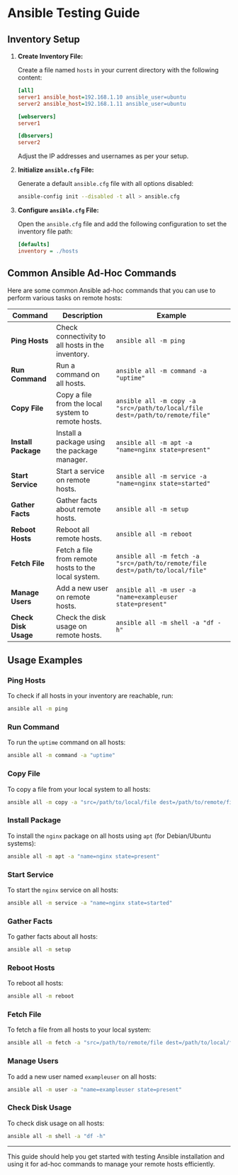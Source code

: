# Ansible Testing Guide

## Inventory Setup

1. **Create Inventory File:**

    Create a file named `hosts` in your current directory with the following content:

    ```ini
    [all]
    server1 ansible_host=192.168.1.10 ansible_user=ubuntu
    server2 ansible_host=192.168.1.11 ansible_user=ubuntu

    [webservers]
    server1

    [dbservers]
    server2
    ```

    Adjust the IP addresses and usernames as per your setup.

2. **Initialize `ansible.cfg` File:**

    Generate a default `ansible.cfg` file with all options disabled:
    
    ```bash
    ansible-config init --disabled -t all > ansible.cfg
    ```

3. **Configure `ansible.cfg` File:**

    Open the `ansible.cfg` file and add the following configuration to set the inventory file path:

    ```ini
    [defaults]
    inventory = ./hosts
    ```

## Common Ansible Ad-Hoc Commands

Here are some common Ansible ad-hoc commands that you can use to perform various tasks on remote hosts:

| Command | Description | Example |
|---------|-------------|---------|
| **Ping Hosts** | Check connectivity to all hosts in the inventory. | `ansible all -m ping` |
| **Run Command** | Run a command on all hosts. | `ansible all -m command -a "uptime"` |
| **Copy File** | Copy a file from the local system to remote hosts. | `ansible all -m copy -a "src=/path/to/local/file dest=/path/to/remote/file"` |
| **Install Package** | Install a package using the package manager. | `ansible all -m apt -a "name=nginx state=present"` |
| **Start Service** | Start a service on remote hosts. | `ansible all -m service -a "name=nginx state=started"` |
| **Gather Facts** | Gather facts about remote hosts. | `ansible all -m setup` |
| **Reboot Hosts** | Reboot all remote hosts. | `ansible all -m reboot` |
| **Fetch File** | Fetch a file from remote hosts to the local system. | `ansible all -m fetch -a "src=/path/to/remote/file dest=/path/to/local/file"` |
| **Manage Users** | Add a new user on remote hosts. | `ansible all -m user -a "name=exampleuser state=present"` |
| **Check Disk Usage** | Check the disk usage on remote hosts. | `ansible all -m shell -a "df -h"` |

## Usage Examples

### Ping Hosts

To check if all hosts in your inventory are reachable, run:
```bash
ansible all -m ping
```

### Run Command

To run the `uptime` command on all hosts:
```bash
ansible all -m command -a "uptime"
```

### Copy File

To copy a file from your local system to all hosts:
```bash
ansible all -m copy -a "src=/path/to/local/file dest=/path/to/remote/file"
```

### Install Package

To install the `nginx` package on all hosts using `apt` (for Debian/Ubuntu systems):
```bash
ansible all -m apt -a "name=nginx state=present"
```

### Start Service

To start the `nginx` service on all hosts:
```bash
ansible all -m service -a "name=nginx state=started"
```

### Gather Facts

To gather facts about all hosts:
```bash
ansible all -m setup
```

### Reboot Hosts

To reboot all hosts:
```bash
ansible all -m reboot
```

### Fetch File

To fetch a file from all hosts to your local system:
```bash
ansible all -m fetch -a "src=/path/to/remote/file dest=/path/to/local/file"
```

### Manage Users

To add a new user named `exampleuser` on all hosts:
```bash
ansible all -m user -a "name=exampleuser state=present"
```

### Check Disk Usage

To check disk usage on all hosts:
```bash
ansible all -m shell -a "df -h"
```

---

This guide should help you get started with testing Ansible installation and using it for ad-hoc commands to manage your remote hosts efficiently.
